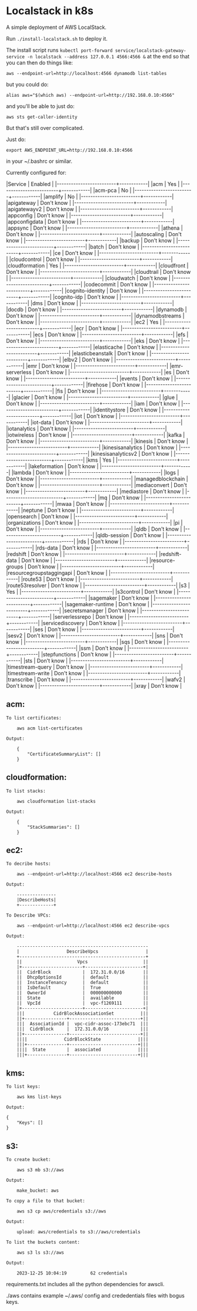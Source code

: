 # Localstack in k8s

A simple deployment of AWS LocalStack.

Run `./install-localstack.sh` to deploy it.

The install script runs `kubectl port-forward service/localstack-gateway-service -n localstack --address 127.0.0.1 4566:4566 &` at the end so that you can then do things like:

	aws --endpoint-url=http://localhost:4566 dynamodb list-tables 

but you could do:

	alias aws="$(which aws) --endpoint-url=http://192.168.0.10:4566"

and you'll be able to just do:

	aws sts get-caller-identity

But that's still over complicated.

Just do:

	export AWS_ENDPOINT_URL=http://192.168.0.10:4566

in your ~/.bashrc or similar.

Currently configured for:

|Service                  | Enabled    |
|-------------------------+------------|
|acm                      | Yes        |
|-------------------------+------------|
|acm-pca                  | No         |
|-------------------------+------------|
|amplify                  | No         |
|-------------------------+------------|
|apigateway               | Don't know |
|-------------------------+------------|
|apigatewayv2             | Don't know |
|-------------------------+------------|
|appconfig                | Don't know |
|-------------------------+------------|
|appconfigdata            | Don't know |
|-------------------------+------------|
|appsync                  | Don't know |
|-------------------------+------------|
|athena                   | Don't know |
|-------------------------+------------|
|autoscaling              | Don't know |
|-------------------------+------------|
|backup                   | Don't know |
|-------------------------+------------|
|batch                    | Don't know |
|-------------------------+------------|
|ce                       | Don't know |
|-------------------------+------------|
|cloudcontrol             | Don't know |
|-------------------------+------------|
|cloudformation           | Yes        |
|-------------------------+------------|
|cloudfront               | Don't know |
|-------------------------+------------|
|cloudtrail               | Don't know |
|-------------------------+------------|
|cloudwatch               | Don't know |
|-------------------------+------------|
|codecommit               | Don't know |
|-------------------------+------------|
|cognito-identity         | Don't know |
|-------------------------+------------|
|cognito-idp              | Don't know |
|-------------------------+------------|
|dms                      | Don't know |
|-------------------------+------------|
|docdb                    | Don't know |
|-------------------------+------------|
|dynamodb                 | Don't know |
|-------------------------+------------|
|dynamodbstreams          | Don't know |
|-------------------------+------------|
|ec2                      | Yes        |
|-------------------------+------------|
|ecr                      | Don't know |
|-------------------------+------------|
|ecs                      | Don't know |
|-------------------------+------------|
|efs                      | Don't know |
|-------------------------+------------|
|eks                      | Don't know |
|-------------------------+------------|
|elasticache              | Don't know |
|-------------------------+------------|
|elasticbeanstalk         | Don't know |
|-------------------------+------------|
|elbv2                    | Don't know |
|-------------------------+------------|
|emr                      | Don't know |
|-------------------------+------------|
|emr-serverless           | Don't know |
|-------------------------+------------|
|es                       | Don't know |
|-------------------------+------------|
|events                   | Don't know |
|-------------------------+------------|
|firehose                 | Don't know |
|-------------------------+------------|
|fis                      | Don't know |
|-------------------------+------------|
|glacier                  | Don't know |
|-------------------------+------------|
|glue                     | Don't know |
|-------------------------+------------|
|iam                      | Don't know |
|-------------------------+------------|
|identitystore            | Don't know |
|-------------------------+------------|
|iot                      | Don't know |
|-------------------------+------------|
|iot-data                 | Don't know |
|-------------------------+------------|
|iotanalytics             | Don't know |
|-------------------------+------------|
|iotwireless              | Don't know |
|-------------------------+------------|
|kafka                    | Don't know |
|-------------------------+------------|
|kinesis                  | Don't know |
|-------------------------+------------|
|kinesisanalytics         | Don't know |
|-------------------------+------------|
|kinesisanalyticsv2       | Don't know |
|-------------------------+------------|
|kms                      | Yes        |
|-------------------------+------------|
|lakeformation            | Don't know |
|-------------------------+------------|
|lambda                   | Don't know |
|-------------------------+------------|
|logs                     | Don't know |
|-------------------------+------------|
|managedblockchain        | Don't know |
|-------------------------+------------|
|mediaconvert             | Don't know |
|-------------------------+------------|
|mediastore               | Don't know |
|-------------------------+------------|
|mq                       | Don't know |
|-------------------------+------------|
|mwaa                     | Don't know |
|-------------------------+------------|
|neptune                  | Don't know |
|-------------------------+------------|
|opensearch               | Don't know |
|-------------------------+------------|
|organizations            | Don't know |
|-------------------------+------------|
|pi                       | Don't know |
|-------------------------+------------|
|qldb                     | Don't know |
|-------------------------+------------|
|qldb-session             | Don't know |
|-------------------------+------------|
|rds                      | Don't know |
|-------------------------+------------|
|rds-data                 | Don't know |
|-------------------------+------------|
|redshift                 | Don't know |
|-------------------------+------------|
|redshift-data            | Don't know |
|-------------------------+------------|
|resource-groups          | Don't know |
|-------------------------+------------|
|resourcegroupstaggingapi | Don't know |
|-------------------------+------------|
|route53                  | Don't know |
|-------------------------+------------|
|route53resolver          | Don't know |
|-------------------------+------------|
|s3                       | Yes        |
|-------------------------+------------|
|s3control                | Don't know |
|-------------------------+------------|
|sagemaker                | Don't know |
|-------------------------+------------|
|sagemaker-runtime        | Don't know |
|-------------------------+------------|
|secretsmanager           | Don't know |
|-------------------------+------------|
|serverlessrepo           | Don't know |
|-------------------------+------------|
|servicediscovery         | Don't know |
|-------------------------+------------|
|ses                      | Don't know |
|-------------------------+------------|
|sesv2                    | Don't know |
|-------------------------+------------|
|sns                      | Don't know |
|-------------------------+------------|
|sqs                      | Don't know |
|-------------------------+------------|
|ssm                      | Don't know |
|-------------------------+------------|
|stepfunctions            | Don't know |
|-------------------------+------------|
|sts                      | Don't know |
|-------------------------+------------|
|timestream-query         | Don't know |
|-------------------------+------------|
|timestream-write         | Don't know |
|-------------------------+------------|
|transcribe               | Don't know |
|-------------------------+------------|
|wafv2                    | Don't know |
|-------------------------+------------|
|xray                     | Don't know |

## acm:

	To list certificates:

		aws acm list-certificates

	Output:

		{
		    "CertificateSummaryList": []
		}

## cloudformation:

	To list stacks:

		aws cloudformation list-stacks

	Output:

		{
		    "StackSummaries": []
		}

## ec2:

	To decribe hosts:

		aws --endpoint-url=http://localhost:4566 ec2 describe-hosts

	Output:

		---------------
		|DescribeHosts|
		+-------------+

	To Describe VPCs:

		aws --endpoint-url=http://localhost:4566 ec2 describe-vpcs

	Output:

		--------------------------------------------------
		|                  DescribeVpcs                  |
		+------------------------------------------------+
		||                     Vpcs                     ||
		|+-----------------------+----------------------+|
		||  CidrBlock            |  172.31.0.0/16       ||
		||  DhcpOptionsId        |  default             ||
		||  InstanceTenancy      |  default             ||
		||  IsDefault            |  True                ||
		||  OwnerId              |  000000000000        ||
		||  State                |  available           ||
		||  VpcId                |  vpc-f1269111        ||
		|+-----------------------+----------------------+|
		|||           CidrBlockAssociationSet          |||
		||+----------------+---------------------------+||
		|||  AssociationId |  vpc-cidr-assoc-173ebc71  |||
		|||  CidrBlock     |  172.31.0.0/16            |||
		||+----------------+---------------------------+||
		||||              CidrBlockState              ||||
		|||+---------------+--------------------------+|||
		||||  State        |  associated              ||||
		|||+---------------+--------------------------+|||

## kms:

	To list keys:

		aws kms list-keys

	Output:

	{
	    "Keys": []
	}

## s3:

	To create bucket:

		aws s3 mb s3://aws

	Output:
	
		make_bucket: aws

	To copy a file to that bucket:

		aws s3 cp aws/credentials s3://aws

	Output:

		upload: aws/credentials to s3://aws/credentials                 

	To list the buckets content:

		aws s3 ls s3://aws

	Output:

		2023-12-25 10:04:19         62 credentials

requirements.txt includes all the python dependencies for awscli.

./aws contains example ~/.aws/ config and crededentials files with bogus keys.

